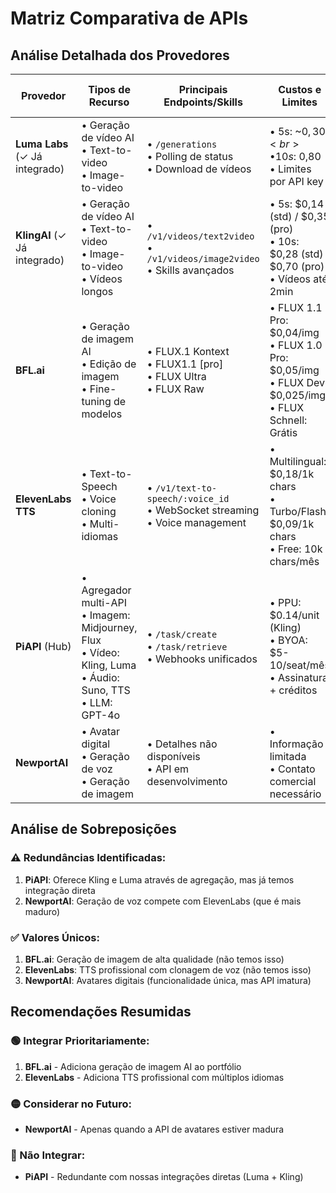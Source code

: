 # Matriz Comparativa de APIs

## Análise Detalhada dos Provedores

| Provedor | Tipos de Recurso | Principais Endpoints/Skills | Custos e Limites | Autenticação | Sobreposição c/ Luma/Kling | Valor Único |
|----------|------------------|---------------------------|------------------|--------------|---------------------------|-------------|
| **Luma Labs** (✓ Já integrado) | • Geração de vídeo AI<br>• Text-to-video<br>• Image-to-video | • `/generations`<br>• Polling de status<br>• Download de vídeos | • 5s: ~$0,30<br>• 10s: ~$0,80<br>• Limites por API key | Bearer Token (Header) | N/A (base atual) | Geração rápida de vídeos com qualidade cinematográfica |
| **KlingAI** (✓ Já integrado) | • Geração de vídeo AI<br>• Text-to-video<br>• Image-to-video<br>• Vídeos longos | • `/v1/videos/text2video`<br>• `/v1/videos/image2video`<br>• Skills avançados | • 5s: $0,14 (std) / $0,35 (pro)<br>• 10s: $0,28 (std) / $0,70 (pro)<br>• Vídeos até 2min | Access Key + Secret | N/A (base atual) | Vídeos mais longos, múltiplas skills especializadas |
| **BFL.ai** | • Geração de imagem AI<br>• Edição de imagem<br>• Fine-tuning de modelos | • FLUX.1 Kontext<br>• FLUX1.1 [pro]<br>• FLUX Ultra<br>• FLUX Raw | • FLUX 1.1 Pro: $0,04/img<br>• FLUX 1.0 Pro: $0,05/img<br>• FLUX Dev: $0,025/img<br>• FLUX Schnell: Grátis | API Key (Header) | **Não** | Geração de imagem de última geração com prompts complexos |
| **ElevenLabs TTS** | • Text-to-Speech<br>• Voice cloning<br>• Multi-idiomas | • `/v1/text-to-speech/:voice_id`<br>• WebSocket streaming<br>• Voice management | • Multilingual: $0,18/1k chars<br>• Turbo/Flash: $0,09/1k chars<br>• Free: 10k chars/mês | xi-api-key (Header) | **Não** | TTS ultra-realista com clonagem de voz e 70+ idiomas |
| **PiAPI** (Hub) | • Agregador multi-API<br>• Imagem: Midjourney, Flux<br>• Vídeo: Kling, Luma<br>• Áudio: Suno, TTS<br>• LLM: GPT-4o | • `/task/create`<br>• `/task/retrieve`<br>• Webhooks unificados | • PPU: $0.14/unit (Kling)<br>• BYOA: $5-10/seat/mês<br>• Assinatura + créditos | API Key | **Sim** (Kling + Luma) | APIs unificadas, mas redundante com nossas integrações |
| **NewportAI** | • Avatar digital<br>• Geração de voz<br>• Geração de imagem | • Detalhes não disponíveis<br>• API em desenvolvimento | • Informação limitada<br>• Contato comercial necessário | Não especificado | **Parcial** (voz) | Avatares digitais (diferencial único) |

## Análise de Sobreposições

### ⚠️ Redundâncias Identificadas:
1. **PiAPI**: Oferece Kling e Luma através de agregação, mas já temos integração direta
2. **NewportAI**: Geração de voz compete com ElevenLabs (que é mais maduro)

### ✅ Valores Únicos:
1. **BFL.ai**: Geração de imagem de alta qualidade (não temos isso)
2. **ElevenLabs**: TTS profissional com clonagem de voz (não temos isso)
3. **NewportAI**: Avatares digitais (funcionalidade única, mas API imatura)

## Recomendações Resumidas

### 🟢 Integrar Prioritariamente:
1. **BFL.ai** - Adiciona geração de imagem AI ao portfólio
2. **ElevenLabs** - Adiciona TTS profissional com múltiplos idiomas

### 🟡 Considerar no Futuro:
- **NewportAI** - Apenas quando a API de avatares estiver madura

### 🔴 Não Integrar:
- **PiAPI** - Redundante com nossas integrações diretas (Luma + Kling)